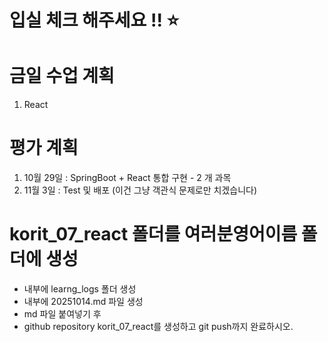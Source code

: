 # 입실 체크 해주세요 !! ⭐
# 금일 수업 계획
1. React
# 평가 계획
1. 10월 29일 : SpringBoot + React 통합 구현 - 2 개 과목
2. 11월 3일 : Test 및 배포 (이건 그냥 객관식 문제로만 치겠습니다)

# korit_07_react 폴더를 여러분영어이름 폴더에 생성
- 내부에 learng_logs 폴더 생성
- 내부에 20251014.md 파일 생성
- md 파일 붙여넣기 후
- github repository korit_07_react를 생성하고 git push까지 완료하시오.